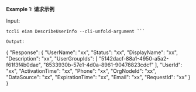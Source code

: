**Example 1: 请求示例**



Input: 

```
tccli eiam DescribeUserInfo --cli-unfold-argument ```

Output: 
```
{
    "Response": {
        "UserName": "xx",
        "Status": "xx",
        "DisplayName": "xx",
        "Description": "xx",
        "UserGroupIds": [
            "5142dacf-88a1-4950-a5a2-f61f3f4b0dae",
            "8533930b-57e1-4d0a-8961-90478823cdcf"
        ],
        "UserId": "xx",
        "ActivationTime": "xx",
        "Phone": "xx",
        "OrgNodeId": "xx",
        "DataSource": "xx",
        "ExpirationTime": "xx",
        "Email": "xx",
        "RequestId": "xx"
    }
}
```

